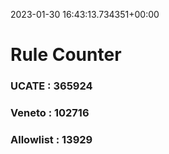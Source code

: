 2023-01-30 16:43:13.734351+00:00
# Rule Counter 
 ### UCATE : 365924

 ### Veneto : 102716

 ### Allowlist : 13929